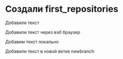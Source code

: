 ﻿# Создали first_repositories

Добавили текст

Добавили текст через вэб браузер

Добавим текст локально

Добавили текст в новой ветке newbranch
